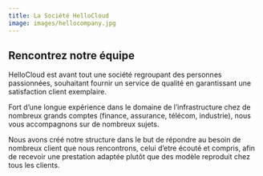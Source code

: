 ```yaml
---
title: La Société HelloCloud
image: images/hellocompany.jpg
---
```

## Rencontrez notre équipe

HelloCloud est avant tout une société regroupant des personnes passionnées, souhaitant fournir un service de qualité en garantissant une satisfaction client exemplaire.

Fort d’une longue expérience dans le domaine de l’infrastructure chez de nombreux grands comptes (finance, assurance, télécom, industrie), nous vous accompagnons sur de nombreux sujets.

Nous avons créé notre structure dans le but de répondre au besoin de nombreux client que nous rencontrons, celui d&#8217;etre écouté et compris, afin de recevoir une prestation adaptée plutôt que des modèle reproduit chez tous les clients.